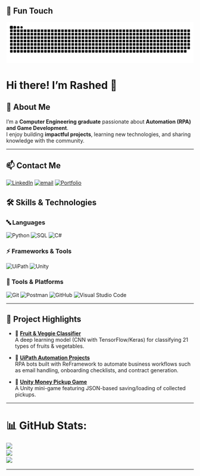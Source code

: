 ## 🎉 Fun Touch  

![Snake animation](https://github.com/Platane/snk/raw/output/github-contribution-grid-snake.svg)  
# Hi there! I’m Rashed 👋  

## 🚀 About Me  
I’m a **Computer Engineering graduate** passionate about **Automation (RPA) and Game Development**.  
I enjoy building **impactful projects**, learning new technologies, and sharing knowledge with the community.  

---
## 📫 Contact Me  
[![LinkedIn](https://img.shields.io/badge/LinkedIn-%230077B5.svg?logo=linkedin&logoColor=white)](https://linkedin.com/in/https://www.linkedin.com/in/rashedalhajqasem) [![email](https://img.shields.io/badge/Email-D14836?logo=gmail&logoColor=white)](mailto:rashedbnq@gmail.com) [![Portfolio](https://img.shields.io/badge/Portfolio-000000?style=flat&logo=About.me&logoColor=white)](https://rashedbnq.vercel.app/)

## 🛠️ Skills & Technologies  

### 🔤 Languages  
![Python](https://img.shields.io/badge/Python-3670A0?style=flat&logo=python&logoColor=white)  ![SQL](https://img.shields.io/badge/SQL-025E8C?style=flat&logo=database&logoColor=white)  ![C#](https://img.shields.io/badge/C%23-239120?style=flat&logo=c-sharp&logoColor=white) 

### ⚡ Frameworks & Tools  
![UiPath](https://img.shields.io/badge/UiPath-FF6C37?style=flat&logo=uipath&logoColor=white)  ![Unity](https://img.shields.io/badge/Unity-100000?style=flat&logo=unity&logoColor=white)  


### 🔧 Tools & Platforms  
![Git](https://img.shields.io/badge/Git-F05032?style=flat&logo=git&logoColor=white)  ![Postman](https://img.shields.io/badge/Postman-FF6C37?style=flat&logo=postman&logoColor=white)  ![GitHub](https://img.shields.io/badge/GitHub-181717?style=flat&logo=github&logoColor=white)  ![Visual Studio Code](https://img.shields.io/badge/VS%20Code-007ACC?style=flat&logo=visual-studio-code&logoColor=white)  




---

## 📌 Project Highlights  

- 🔹 [**Fruit & Veggie Classifier**](https://github.com/RashedAQ/Fruit-Vegetable-Classifier)  
  A deep learning model (CNN with TensorFlow/Keras) for classifying 21 types of fruits & vegetables.  

- 🔹 [**UiPath Automation Projects**](https://github.com/RashedAQ/UiPath-Projects)  
  RPA bots built with ReFramework to automate business workflows such as email handling, onboarding checklists, and contract generation.  

- 🔹 [**Unity Money Pickup Game**](https://github.com/RashedAQ/Unity-MoneyPickup)  
  A Unity mini-game featuring JSON-based saving/loading of collected pickups.  

---

# 📊 GitHub Stats:
![](https://github-readme-stats.vercel.app/api?username=RashedAQ&theme=dark&hide_border=false&include_all_commits=false&count_private=false)<br/>
![](https://nirzak-streak-stats.vercel.app/?user=RashedAQ&theme=dark&hide_border=false)<br/>
![](https://github-readme-stats.vercel.app/api/top-langs/?username=RashedAQ&theme=dark&hide_border=false&include_all_commits=false&count_private=false&layout=compact)

---



